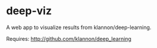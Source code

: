 # deep-viz
A web app to visualize results from klannon/deep-learning.

Requires:
    http://github.com/klannon/deep_learning